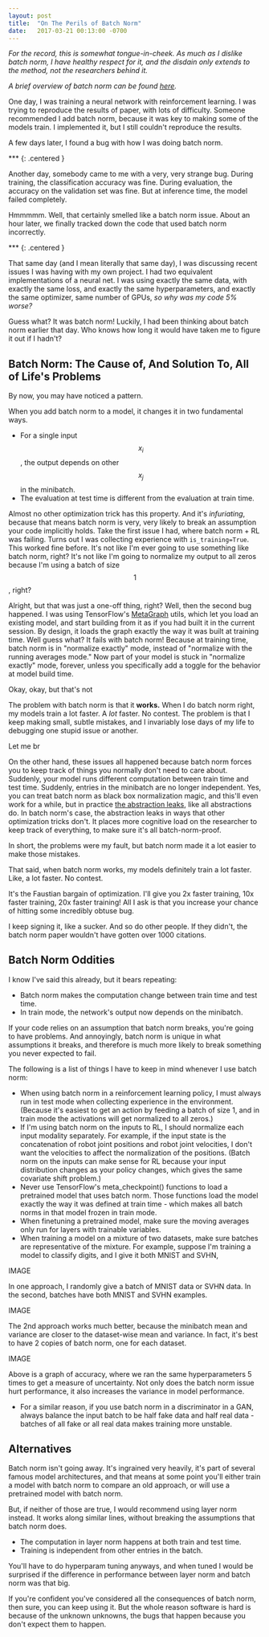 ```yaml
---
layout: post
title:  "On The Perils of Batch Norm"
date:   2017-03-21 00:13:00 -0700
---
```


*For the record, this is somewhat tongue-in-cheek. As much as I dislike batch
norm, I have healthy respect for it, and the disdain only extends to the
method, not the researchers behind it.*

*A brief overview of batch norm can be found
[here](/public/perils-batch-norm/batch_norm_appendix.html).*

One day, I was training a neural network with reinforcement learning.
I was trying to reproduce the results of paper, with lots of difficulty.
Someone recommended I add batch norm, because
it was key to making some of the models train. I implemented it, but I
still couldn't reproduce the results.

A few days later, I found a bug with how I was doing batch norm.

\*\*\*
{: .centered }

Another day, somebody came to me with a very, very strange bug.
During training, the classification accuracy was fine. During evaluation, the
accuracy on the validation set was fine. But at inference time, the model
failed completely.

Hmmmmm. Well, that certainly smelled like a batch norm issue. About an hour
later, we finally tracked down the code that used batch norm incorrectly.

\*\*\*
{: .centered }

That same day (and I mean literally that same day), I was discussing
recent issues I was having with my own project.
I had two equivalent implementations of a neural net. I was using exactly
the same data, with exactly the same loss, and exactly the same hyperparameters,
and exactly the same optimizer, same number of GPUs,
*so why was my code 5% worse?*

Guess what? It was batch norm! Luckily, I had been thinking about batch norm
earlier that day. Who knows how long it would have taken me to figure it out
if I hadn't?


Batch Norm: The Cause of, And Solution To, All of Life's Problems
------------------------------------------------------------------------

By now, you may have noticed a pattern.

When you add batch norm to a model, it changes it in two fundamental ways.

* For a single input $$x_i$$, the output depends on other $$x_j$$ in the
minibatch.
* The evaluation at test time is different from the evaluation at train time.

Almost no other optimization trick has this property. And it's *infuriating*,
because that means batch norm is very, very likely to break an assumption
your code implicitly holds. Take the first issue I had, where batch norm + RL
was failing. Turns out I was collecting experience with `is_training=True`.
This worked fine before. It's not like I'm ever going to use something like
batch norm, right? It's not like I'm going to normalize my output to
all zeros because I'm using a batch of size $$1$$, right?

Alright, but that was just a one-off thing, right? Well, then the second
bug happened. I was using TensorFlow's [MetaGraph](https://www.tensorflow.org/programmers_guide/meta_graph#import_a_metagraph)
utils, which let you load an existing model, and start building from it as if
you had built it in the current session. By design, it loads the graph
exactly the way it was built at training time. Well guess what? It fails with
batch norm! Because at training time, batch norm is in "normalize exactly"
mode, instead of "normalize with the running averages mode." Now part
of your model is stuck in "normalize exactly" mode, forever, unless you specifically
add a toggle for the behavior at model build time.

Okay, okay, but that's not



The problem with batch norm is that it **works.** When I do batch norm
right, my models train a lot faster. A *lot* faster. No contest. The problem
is that I keep making small, subtle mistakes, and I invariably lose days
of my life to debugging one stupid issue or another.



Let me br

On the other hand, these issues all happened because batch norm forces you to
keep track of things you normally don't need to care about. Suddenly, your model
runs different computation between train time and test time. Suddenly, entries
in the minibatch are no longer independent.
Yes, you can treat batch norm as black box normalization magic, and this'll even
work for a while, but in practice [the abstraction leaks](https://www.joelonsoftware.com/2002/11/11/the-law-of-leaky-abstractions/),
like all abstractions do. In batch norm's case, the abstraction leaks in ways
that other optimization tricks don't. It places more cognitive load on the
researcher to keep track of everything, to make sure it's all batch-norm-proof.

In short, the problems were my fault, but batch norm made it a lot easier to
make those mistakes.

That said, when batch norm works, my models definitely train a lot faster.
Like, a lot faster. No contest.

It's the Faustian bargain of optimization. I'll give you 2x faster training, 10x
faster training, 20x faster training! All I ask is that you increase your chance
of hitting some incredibly obtuse bug.

I keep signing it, like a sucker. And so do other people.
If they didn't, the batch norm paper wouldn't have gotten over 1000 citations.


Batch Norm Oddities
-----------------------------------------------------------------------------

I know I've said this already, but it bears repeating:

* Batch norm makes the computation change between train time and test time.
* In train mode, the network's output now depends on the minibatch.

If your code relies on an assumption that batch norm breaks, you're going
to have problems. And annoyingly, batch norm is unique in what assumptions it
breaks, and therefore is much more likely to break something you never expected
to fail.

The following is a list of things I have to keep in mind whenever I use batch norm:

* When using batch norm in a reinforcement learning policy, I must always run
in test mode when collecting experience in the environment. (Because it's easiest
to get an action by feeding a batch of size 1, and in train mode the activations
will get normalized to all zeros.)
* If I'm using batch norm on the inputs to RL, I should normalize each input
modality separately. For example, if the input state is the concatenation of
robot joint positions and robot joint velocities, I don't want the velocities to
affect the normalization of the positions. (Batch norm on the inputs can make
sense for RL because your input distribution changes as your policy changes,
which gives the same covariate shift problem.)
* Never use TensorFlow's meta_checkpoint() functions to load a pretrained model
that uses batch norm. Those functions load the model exactly the way it was
defined at train time - which makes all batch norms in that model frozen in
train mode.
* When finetuning a pretrained model, make sure the moving averages only run
for layers with trainable variables.
* When training a model on a mixture of two datasets, make sure batches
are representative of the mixture. For example, suppose I'm training a model
to classify digits, and I give it both MNIST and SVHN,

IMAGE

In one approach, I randomly give a batch of MNIST data or SVHN data. In
the second, batches have both MNIST and SVHN examples.

IMAGE

The 2nd approach works much better, because the minibatch mean and variance
are closer to the dataset-wise mean and variance. In fact, it's best to
have 2 copies of batch norm, one for each dataset.

IMAGE

Above is a graph of accuracy, where we ran the same hyperparameters 5 times to
get a measure of uncertainty. Not only does the batch norm issue hurt performance,
it also increases the variance in model performance.
* For a similar reason, if you use batch norm in a discriminator in a GAN, always
balance the input batch to be half fake data and half real data - batches of
all fake or all real data makes training more unstable.


Alternatives
--------------------------------------------------------------------------

Batch norm isn't going away. It's ingrained very heavily, it's part of several
famous model architectures, and that means at some point you'll either
train a model with batch norm to compare an old approach, or will use a pretrained
model with batch norm.

But, if neither of those are true, I would recommend using layer norm instead.
It works along similar lines, without breaking the assumptions that batch norm
does.

* The computation in layer norm happens at both train and test time.
* Training is independent from other entries in the batch.

You'll have to do hyperparam tuning anyways, and when tuned I would be surprised
if the difference in performance between layer norm and batch norm was that big.

If you're confident you've considered all the consequences of batch norm, then
sure, you can keep using it. But the whole reason software is hard is because
of the unknown unknowns, the bugs that happen because you don't expect them to
happen.

